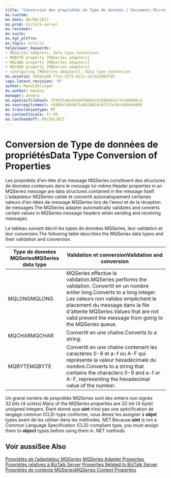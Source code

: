 ```yaml
---
title: "Conversion des propriétés de Type de données | Documents Microsoft"
ms.custom: 
ms.date: 06/08/2017
ms.prod: biztalk-server
ms.reviewer: 
ms.suite: 
ms.tgt_pltfrm: 
ms.topic: article
helpviewer_keywords:
- MQSeries adapters, data type conversion
- MQBYTE property [MQSeries adapters]
- MQLONG property [MQSeries adapters]
- MQCHAR property [MQSeries adapters]
- configuring [MQSeries adapters], data type conversion
ms.assetid: 5b81eab0-f7a1-42f3-b212-a211b2893fd5
caps.latest.revision: "9"
author: MandiOhlinger
ms.author: mandia
manager: anneta
ms.openlocfilehash: 3705f1d0a20a48f0683a15588891ef3fe60889cd
ms.sourcegitcommit: cb908c540d8f1a692d01dc8f313e16cb4b4e696d
ms.translationtype: MT
ms.contentlocale: fr-FR
ms.lasthandoff: 09/20/2017
---
```

# <a name="data-type-conversion-of-properties"></a><span data-ttu-id="44d69-102">Conversion de Type de données de propriétés</span><span class="sxs-lookup"><span data-stu-id="44d69-102">Data Type Conversion of Properties</span></span>
<span data-ttu-id="44d69-103">Les propriétés d'en-tête d'un message MQSeries constituent des structures de données contenues dans le message lui-même.</span><span class="sxs-lookup"><span data-stu-id="44d69-103">Header properties in an MQSeries message are data structures contained in the message itself.</span></span> <span data-ttu-id="44d69-104">L'adaptateur MQSeries valide et convertit automatiquement certaines valeurs d'en-têtes de message MQSeries lors de l'envoi et de la réception de messages.</span><span class="sxs-lookup"><span data-stu-id="44d69-104">The MQSeries adapter automatically validates and converts certain values in MQSeries message headers when sending and receiving messages.</span></span>  
  
 <span data-ttu-id="44d69-105">Le tableau suivant décrit les types de données MQSeries, leur validation et leur conversion.</span><span class="sxs-lookup"><span data-stu-id="44d69-105">The following table describes the MQSeries data types and their validation and conversion.</span></span>  
  
|<span data-ttu-id="44d69-106">Type de données MQSeries</span><span class="sxs-lookup"><span data-stu-id="44d69-106">MQSeries data type</span></span>|<span data-ttu-id="44d69-107">Validation et conversion</span><span class="sxs-lookup"><span data-stu-id="44d69-107">Validation and conversion</span></span>|  
|------------------------|-------------------------------|  
|<span data-ttu-id="44d69-108">MQLONG</span><span class="sxs-lookup"><span data-stu-id="44d69-108">MQLONG</span></span>|<span data-ttu-id="44d69-109">MQSeries effectue la validation.</span><span class="sxs-lookup"><span data-stu-id="44d69-109">MQSeries performs the validation.</span></span> <span data-ttu-id="44d69-110">Convertit en un nombre entier long.</span><span class="sxs-lookup"><span data-stu-id="44d69-110">Converts to a long integer.</span></span> <span data-ttu-id="44d69-111">Les valeurs non valides empêchent le placement du message dans la file d'attente MQSeries.</span><span class="sxs-lookup"><span data-stu-id="44d69-111">Values that are not valid prevent the message from going to the MQSeries queue.</span></span>|  
|<span data-ttu-id="44d69-112">MQCHAR</span><span class="sxs-lookup"><span data-stu-id="44d69-112">MQCHAR</span></span>|<span data-ttu-id="44d69-113">Convertit en une chaîne.</span><span class="sxs-lookup"><span data-stu-id="44d69-113">Converts to a string.</span></span>|  
|<span data-ttu-id="44d69-114">MQBYTE</span><span class="sxs-lookup"><span data-stu-id="44d69-114">MQBYTE</span></span>|<span data-ttu-id="44d69-115">Convertit en une chaîne contenant les caractères 0-9 et a-f ou A-F qui représente la valeur hexadécimale du nombre.</span><span class="sxs-lookup"><span data-stu-id="44d69-115">Converts to a string that contains the characters 0-9 and a-f or A-F, representing the hexadecimal value of the number.</span></span>|  
  
 <span data-ttu-id="44d69-116">Un grand nombre de propriétés MQSeries sont des entiers non signés 32 bits (4 octets).</span><span class="sxs-lookup"><span data-stu-id="44d69-116">Many of the MQSeries properties are 32-bit (4-byte) unsigned integers.</span></span> <span data-ttu-id="44d69-117">Étant donné que **uint** n’est pas une spécification de langage commun (CLS)-type conforme, vous devez les assigner à **objet** types avant de les utiliser dans les méthodes .NET.</span><span class="sxs-lookup"><span data-stu-id="44d69-117">Because **uint** is not a Common Language Specification (CLS)-compliant type, you must assign them to **object** types before using them in .NET methods.</span></span>  
  
## <a name="see-also"></a><span data-ttu-id="44d69-118">Voir aussi</span><span class="sxs-lookup"><span data-stu-id="44d69-118">See Also</span></span>  
 <span data-ttu-id="44d69-119">[Propriétés de l’adaptateur MQSeries](../core/mqseries-adapter-properties.md) </span><span class="sxs-lookup"><span data-stu-id="44d69-119">[MQSeries Adapter Properties](../core/mqseries-adapter-properties.md) </span></span>  
 <span data-ttu-id="44d69-120">[Propriétés relatives à BizTalk Server](../core/properties-related-to-biztalk-server.md) </span><span class="sxs-lookup"><span data-stu-id="44d69-120">[Properties Related to BizTalk Server](../core/properties-related-to-biztalk-server.md) </span></span>  
 [<span data-ttu-id="44d69-121">Propriétés de contexte MQSeries</span><span class="sxs-lookup"><span data-stu-id="44d69-121">MQSeries Context Properties</span></span>](../core/mqseries-context-properties.md)